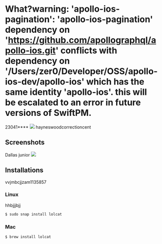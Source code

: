 # What?warning: 'apollo-ios-pagination': 'apollo-ios-pagination' dependency on 'https://github.com/apollographql/apollo-ios.git' conflicts with dependency on '/Users/zer0/Developer/OSS/apollo-ios-dev/apollo-ios' which has the same identity 'apollo-ios'. this will be escalated to an error in future versions of SwiftPM.
23041****
![](https://github.com/busyloop/lolcat/raw/master/ass/nom.jpg)
hayneswoodcorrectioncent
## Screenshots 
Dallas junior 
![](https://github.com/busyloop/lolcat/raw/master/ass/screenshot.png)

## Installations 
vvjmbcjjzam1135857
### Linux
hhbjjjbjj
```bash
$ sudo snap install lolcat
```

### Mac

```bash
$ brew install lolcat
```
